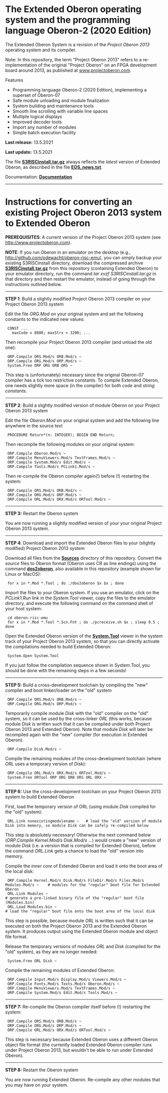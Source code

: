 # The Extended Oberon operating system and the programming language Oberon-2 (2020 Edition)
The Extended Oberon System is a revision of the *Project Oberon 2013* operating system and its compiler.

Note: In this repository, the term "Project Oberon 2013" refers to a re-implementation of the original "Project Oberon" on an FPGA development board around 2013, as published at www.projectoberon.com.

Features

* Programming language Oberon-2 (2020 Edition), implementing a superset of Oberon-07
* Safe module unloading and module finalization
* System building and maintenance tools
* Smooth line scrolling with variable line spaces
* Multiple logical displays
* Improved decoder tools
* Import any number of modules
* Simple batch execution facility

**Last release:** 13.5.2021

**Last update:** 13.5.2021

The file [**S3RISCinstall.tar.gz**](Documentation/S3RISCinstall.tar.gz) always reflects the *latest* version of Extended Oberon, as described in the file [**EOS_news.txt**](EOS_news.txt).

Documentation: [**Documentation**](Documentation)

------------------------------------------------------

# Instructions for converting an existing Project Oberon 2013 system to Extended Oberon

**PREREQUISITES**: A current version of the Project Oberon 2013 system (see http://www.projectoberon.com).

**NOTE**: If you run Oberon in an emulator on the desktop (e.g., http://github.com/pdewacht/oberon-risc-emu), you can simply backup your existing S3RISCinstall directory, download the compressed archive [**S3RISCinstall.tar.gz**](Documentation/S3RISCinstall.tar.gz) from this repository (containing Extended Oberon) to your emulator directory, run the command *tar xvzf S3RISCinstall.tar.gz* in that directory and then restart the emulator, instead of going through the instructions outlined below.

------------------------------------------------------

**STEP 1**: Build a slightly modified Project Oberon 2013 compiler on your Project Oberon 2013 system

Edit the file *ORG.Mod* on your original system and set the following constants to the indicated new values:

     CONST ...
       maxCode = 8800; maxStrx = 3200; ...

Then recompile your Project Oberon 2013 compiler (and unload the old one):

     ORP.Compile ORS.Mod/s ORB.Mod/s ~
     ORP.Compile ORG.Mod/s ORP.Mod/s ~
     System.Free ORP ORG ORB ORS ~

This step is (unfortunately) necessary since the original Oberon-07 compiler has a tick too restrictive constants. To compile Extended Oberon, one needs slightly more space (in the compiler) for both *code* and *string constants*.

------------------------------------------------------

**STEP 2**: Build a slightly modified version of module Oberon on your Project Oberon 2013 system

Edit the file *Oberon.Mod* on your original system and add the following line anywhere in the source text

     PROCEDURE Return*(n: INTEGER); BEGIN END Return;

Then recompile the following modules on your original system:

     ORP.Compile Oberon.Mod/s ~
     ORP.Compile MenuViewers.Mod/s TextFrames.Mod/s ~
     ORP.Compile System.Mod/s Edit.Mod/s ~
     ORP.Compile Tools.Mod/s PCLink1.Mod/s ~

Then re-compile the Oberon compiler again(!) before (!) restarting the system:

     ORP.Compile ORS.Mod/s ORB.Mod/s ~
     ORP.Compile ORG.Mod/s ORP.Mod/s ~
     ORP.Compile ORL.Mod/s ORX.Mod/s ORTool.Mod/s ~

------------------------------------------------------

**STEP 3:** Restart the Oberon system

You are now running a slightly modified version  of your your original Project Oberon 2013 system.

------------------------------------------------------

**STEP 4**: Download and import the Extended Oberon files to your (slightly modified) Project Oberon 2013 system

Download all files from the [**Sources**](Sources/) directory of this repository. Convert the *source* files to Oberon format (Oberon uses CR as line endings) using the command [**dos2oberon**](dos2oberon), also available in this repository (example shown for Linux or MacOS):

     for x in *.Mod *.Tool ; do ./dos2oberon $x $x ; done

Import the files to your Oberon system. If you use an emulator, click on the *PCLink1.Run* link in the *System.Tool* viewer, copy the files to the emulator directory, and execute the following command on the command shell of your host system:

     cd oberon-risc-emu
     for x in *.Mod *.Tool *.Scn.Fnt ; do ./pcreceive.sh $x ; sleep 0.5 ; done

Open the Extended Oberon version of the [**System.Tool**](Sources/System.Tool) viewer in the system track of your Project Oberon 2013 system, so that you can directly activate the compilations needed to build Extended Oberon:

     System.Open System.Tool

If you just follow the compilation sequence shown in *System.Tool*, you should be done with the remaining steps in a few seconds!

------------------------------------------------------

**STEP 5:** Build a cross-development toolchain by compiling the "new" compiler and boot linker/loader on the "old" system

     ORP.Compile ORS.Mod/s ORB.Mod/s ~
     ORP.Compile ORG.Mod/s ORP.Mod/s ~

Temporarily compile module *Disk* with the "old" compiler on the "old" system, so it can be used by the cross-linker *ORL* (this works, because module *Disk* is written such that it can be compiled under both Project Oberon 2013 and Extended Oberon). Note that module *Disk* will later be recompiled again with the "new" compiler (for execution in Extended Oberon).

     ORP.Compile Disk.Mod/s ~

Compile the remaining modules of the cross-development toolchain (where *ORL* uses a temporary version of *Disk*):

     ORP.Compile ORL.Mod/s ORX.Mod/s ORTool.Mod/s ~
     System.Free ORTool ORP ORG ORB ORS ORL ORX ~

------------------------------------------------------

**STEP 6:** Use the cross-development toolchain on your Project Oberon 2013 system to build Extended Oberon

First, load the temporary version of ORL (using module *Disk* compiled for the "old" system):

     ORL.Link nonexistingmodulename ~   # load the "old" version of module Disk into memory, so module Disk can be safely re-compiled below

This step is absolutely necessary! Otherwise the next command below (*ORP.Compile Kernel.Mod/s Disk.Mod/s ...*) would create a "new" version of module *Disk* (i.e. a version that is compiled for Extended Oberon), before the command *ORL.Link* gets a chance to load the "old" version into memory.

Compile the *inner core* of Extended Oberon and load it onto the boot area of the local disk:

     ORP.Compile Kernel.Mod/s Disk.Mod/s FileDir.Mod/s Files.Mod/s Modules.Mod/s ~    # modules for the "regular" boot file for Extended Oberon
     ORL.Link Modules ~                                                    # generate a pre-linked binary file of the "regular" boot file (Modules.bin)
     ORL.Load Modules.bin ~                                                # load the "regular" boot file onto the boot area of the local disk

This step is possible, because module *ORL* is written such that it can be executed on both the Project Oberon 2013 and the Extended Oberon system. It produces output using the Extended Oberon module and object file format.

Release the temporary versions of modules *ORL* and *Disk* (compiled for the "old" system), as they are no longer needed:

     System.Free ORL Disk ~

Compile the remaining modules of Extended Oberon:

     ORP.Compile Input.Mod/s Display.Mod/s Viewers.Mod/s ~
     ORP.Compile Fonts.Mod/s Texts.Mod/s Oberon.Mod/s ~
     ORP.Compile MenuViewers.Mod/s TextFrames.Mod/s ~
     ORP.Compile System.Mod/s Edit.Mod/s Tools.Mod/s ~

------------------------------------------------------

**STEP 7:** Re-compile the Oberon compiler itself before (!) restarting the system:

     ORP.Compile ORS.Mod/s ORB.Mod/s ~
     ORP.Compile ORG.Mod/s ORP.Mod/s ~
     ORP.Compile ORL.Mod/s ORX.Mod/s ORTool.Mod/s ~

This step is necessary because Extended Oberon uses a different Oberon object file format (the currently loaded Extended Oberon compiler runs under Project Oberon 2013, but wouldn't be able to run under Extended Oberon).

------------------------------------------------------

**STEP 8:** Restart the Oberon system

You are now running Extended Oberon. Re-compile any other modules that you may have on your system.
